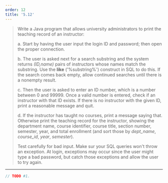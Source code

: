 ```yaml
---
order: 12
title: '5.12'
---
```

> Write a Java program that allows university administrators to print the teaching
> record of an instructor: <br>
>
> a. Start by having the user input the login ID and password; then open the 
> proper connection. <br>
>
> b. The user is asked next for a search substring and the system returns _(ID,name)_
> pairs of instructors whose names match the substring. Use the **like** ('%substring%')
> construct in SQL to do this. If the search comes back empty, allow continued searches 
> until there is a nonempty result. <br>
>
> c. Then the user is asked to enter an ID number, which is a number between 0 and 99999.
> Once a valid number is entered, check if an instructor with that ID exists. If there is no
> instructor with the given ID, print a reasonable message and quit. <br>
>
> d. If the instructor has taught no courses, print a message saying that. Otherwise print
> the teaching record for the instructor, showing the department name, course identifier, 
> course title, section number, semester, year, and total enrollment (and sort those by 
> _dept_name_, _course_id_, _year_, _semester_). <br>
> 
> Test carefully for bad input. Make sur your SQL queries won't throw an exception. At login, 
> exceptions may occur since the user might type a bad password, but catch those exceptions
> and allow the user to try again. 

--------------------------------

```java
// TODO #1.
```